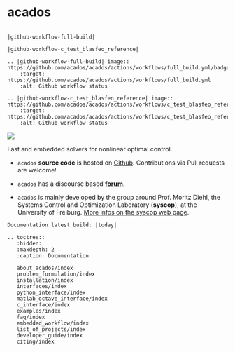 # acados

<!-- ![](https://secure.travis-ci.org/acados/acados.png?branch=master) -->

```eval_rst

|github-workflow-full-build|

|github-workflow-c_test_blasfeo_reference|

.. |github-workflow-full-build| image:: https://github.com/acados/acados/actions/workflows/full_build.yml/badge.svg
    :target: https://github.com/acados/acados/actions/workflows/full_build.yml
    :alt: Github workflow status

.. |github-workflow-c_test_blasfeo_reference| image:: https://github.com/acados/acados/actions/workflows/c_test_blasfeo_reference.yml/badge.svg
    :target: https://github.com/acados/acados/actions/workflows/c_test_blasfeo_reference.yml
    :alt: Github workflow status

```


<!-- ![Github actions full build workflow](https://github.com/acados/acados/actions/workflows/full_build.yml/badge.svg?branch=master) -->
![](https://ci.appveyor.com/api/projects/status/q0b2nohk476u5clg?svg=true)

Fast and embedded solvers for nonlinear optimal control.

- `acados` __source code__ is hosted on [Github](https://github.com/acados/acados).
Contributions via Pull requests are welcome!

- `acados` has a discourse based [__forum__](https://discourse.acados.org/).

- `acados` is mainly developed by the group around Prof. Moritz Diehl, the Systems Control and Optimization Laboratory (__syscop__), at the University of Freiburg. [More infos on the syscop web page](https://www.syscop.de/).



```eval_rst
Documentation latest build: |today|
```


```eval_rst
.. toctree::
   :hidden:
   :maxdepth: 2
   :caption: Documentation

   about_acados/index
   problem_formulation/index
   installation/index
   interfaces/index
   python_interface/index
   matlab_octave_interface/index
   c_interface/index
   examples/index
   faq/index
   embedded_workflow/index
   list_of_projects/index
   developer_guide/index
   citing/index
```

